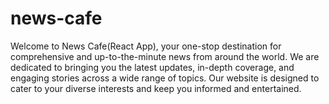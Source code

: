 # news-cafe
Welcome to News Cafe(React App), your one-stop destination for comprehensive and up-to-the-minute news from around the world. We are dedicated to bringing you the latest updates, in-depth coverage, and engaging stories across a wide range of topics. Our website is designed to cater to your diverse interests and keep you informed and entertained.
